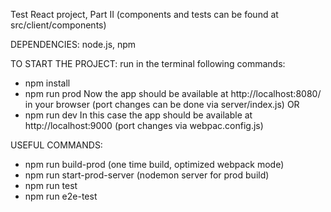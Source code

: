 Test React project, Part II
(components and tests can be found at src/client/components)


DEPENDENCIES:
node.js, npm


TO START THE PROJECT:
run in the terminal following commands:
- npm install
- npm run prod
Now the app should be available at http://localhost:8080/ in your browser (port changes can be done via server/index.js)
   OR
- npm run dev
In this case the app should be available at http://localhost:9000 (port changes via webpac.config.js)


USEFUL COMMANDS:
- npm run build-prod (one time build, optimized webpack mode)
- npm run start-prod-server (nodemon server for prod build)
- npm run test
- npm run e2e-test